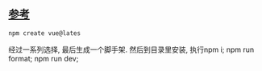 
## [参考](https://cn.vuejs.org/guide/quick-start.html) 
```sh
npm create vue@lates
```
经过一系列选择, 最后生成一个脚手架. 然后到目录里安装, 执行npm i; npm run format; npm run dev;